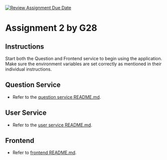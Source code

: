 [![Review Assignment Due Date](https://classroom.github.com/assets/deadline-readme-button-24ddc0f5d75046c5622901739e7c5dd533143b0c8e959d652212380cedb1ea36.svg)](https://classroom.github.com/a/6BOvYMwN)

# Assignment 2 by G28

## Instructions

Start both the Question and Frontend service to begin using the application. Make sure the environment variables are set correctly as mentioned in their individual instructions.

## Question Service

* Refer to the [question service README.md](backend/services/question/README.md).

## User Service

* Refer to the [user service README.md](backend/services/user/README.md).

## Frontend

* Refer to [frontend README.md](frontend/README.md).
